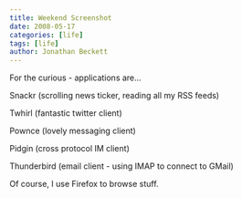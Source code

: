 ```yaml
---
title: Weekend Screenshot
date: 2008-05-17
categories: [life]
tags: [life]
author: Jonathan Beckett
---
```


For the curious - applications are...

Snackr (scrolling news ticker, reading all my RSS feeds)

Twhirl (fantastic twitter client)

Pownce (lovely messaging client)

Pidgin (cross protocol IM client)

Thunderbird (email client - using IMAP to connect to GMail)

Of course, I use Firefox to browse stuff.